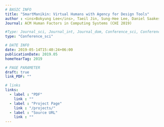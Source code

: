 ```yaml
---
# BASIC INFO
title: "SmartManikin: Virtual Humans with Agency for Design Tools"
author : <ins>Bokyung Lee</ins>, Taeil Jin, Sung-Hee Lee, Daniel Saakes.
Journal: ACM Human Factors in Computing Systems (CHI 2019)

#Type: Journal_sci, Journal_int, Journal_dom, Conference_sci, Conference_int, conference_dom
type: "Conference_sci"

# DATE INFO
date: 2019-05-14T15:40:24+06:00
publicationDate: 2019.05
homeYearTag: 2019

# PAGE PARAMETER
draft: true
link_PDF: ""

# links
links:
  - label : "PDF"
    link : ""
  - label : "Project Page"
    link : "/projects/"
  - label : "Source URL"
    link : ""
---
```

